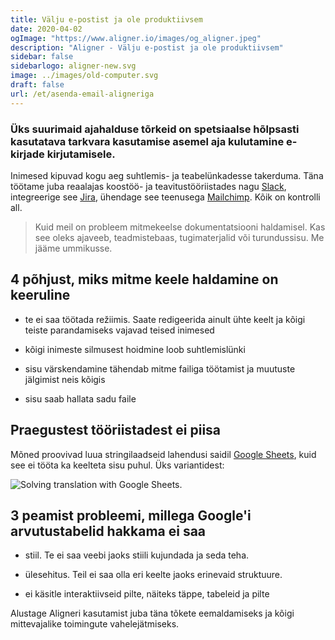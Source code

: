 ```yaml
---
title: Välju e-postist ja ole produktiivsem
date: 2020-04-02
ogImage: "https://www.aligner.io/images/og_aligner.jpeg"
description: "Aligner - Välju e-postist ja ole produktiivsem"
sidebar: false
sidebarlogo: aligner-new.svg
image: ../images/old-computer.svg
draft: false
url: /et/asenda-email-aligneriga
---
```


### Üks suurimaid ajahalduse tõrkeid on spetsiaalse hõlpsasti kasutatava tarkvara kasutamise asemel aja kulutamine e-kirjade kirjutamisele.

Inimesed kipuvad kogu aeg suhtlemis- ja teabelünkadesse takerduma. Täna töötame juba reaalajas koostöö- ja teavitustööriistades nagu [Slack](https://www.slack.com "Slack"), integreerige see [Jira](https://www.slack.com "Jira"), ühendage see teenusega [Mailchimp](https://mailchimp.com "Mailchimp"). Kõik on kontrolli all.

> Kuid meil on probleem mitmekeelse dokumentatsiooni haldamisel. Kas see oleks ajaveeb, teadmistebaas, tugimaterjalid või turundussisu. Me jääme ummikusse.

## 4 põhjust, miks mitme keele haldamine on keeruline

- te ei saa töötada režiimis. Saate redigeerida ainult ühte keelt ja kõigi teiste parandamiseks vajavad teised inimesed

- kõigi inimeste silmusest hoidmine loob suhtlemislünki

- sisu värskendamine tähendab mitme failiga töötamist ja muutuste jälgimist neis kõigis

- sisu saab hallata sadu faile

## Praegustest tööriistadest ei piisa

Mõned proovivad luua stringilaadseid lahendusi saidil [Google Sheets](https://www.google.com/sheets/about/ "Google Sheets"), kuid see ei tööta ka keelteta sisu puhul. Üks variantidest:

![Solving translation with Google Sheets](https://www.jacknorell.com/wp-content/uploads/2014/08/aliexpress-googletranslate-formula.jpg "Solving translation with Google Sheets").

## 3 peamist probleemi, millega Google'i arvutustabelid hakkama ei saa

- stiil. Te ei saa veebi jaoks stiili kujundada ja seda teha.

- ülesehitus. Teil ei saa olla eri keelte jaoks erinevaid struktuure.

- ei käsitle interaktiivseid pilte, näiteks täppe, tabeleid ja pilte

Alustage Aligneri kasutamist juba täna tõkete eemaldamiseks ja kõigi mittevajalike toimingute vahelejätmiseks.

